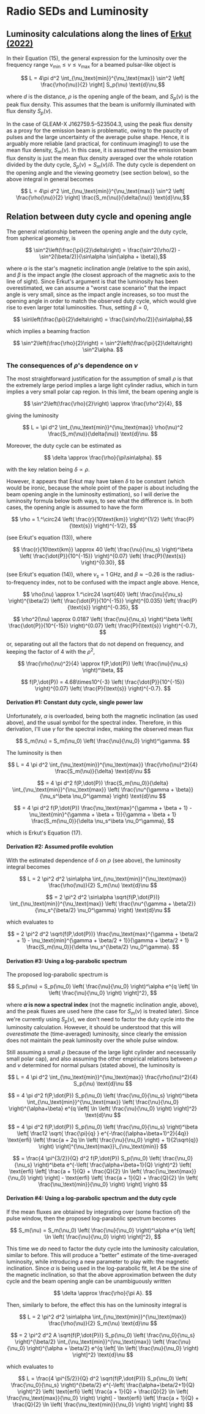 # Radio SEDs and Luminosity

## Luminosity calculations along the lines of [Erkut (2022)](https://ui.adsabs.harvard.edu/abs/2022MNRAS.514L..41E%2F/abstract)

In their Equation (15), the general expression for the luminosity over the frequency range $\nu_\text{min} \le \nu \le \nu_\text{max}$ for a beamed pulsar-like object is

$$ L = 4\pi d^2 \int_{\nu_\text{min}}^{\nu_\text{max}} \sin^2 \left[ \frac{\rho(\nu)}{2} \right] S_p(\nu) \text{d}\nu,$$

where $d$ is the distance, $\rho$ is the opening angle of the beam, and $S_p(\nu)$ is the peak flux density.
This assumes that the beam is uniformly illuminated with flux density $S_p(\nu)$.

In the case of GLEAM-X J162759.5–523504.3, using the peak flux density as a proxy for the emission beam is problematic, owing to the paucity of pulses and the large uncertainty of the average pulse shape.
Hence, it is arguably more reliable (and practical, for continuum imaging!) to use the mean flux density, $S_m(\nu)$.
In this case, it is assumed that the emission beam flux density is just the mean flux density averaged over the whole rotation divided by the duty cycle, $S_p(\nu) = S_m(\nu)/\delta$.
The duty cycle is dependent on the opening angle and the viewing geometry (see section below), so the above integral in general becomes

$$ L = 4\pi d^2 \int_{\nu_\text{min}}^{\nu_\text{max}} \sin^2 \left[ \frac{\rho(\nu)}{2} \right] \frac{S_m(\nu)}{\delta(\nu)} \text{d}\nu,$$

## Relation between duty cycle and opening angle

The general relationship between the opening angle and the duty cycle, from spherical geometry, is

$$ \sin^2\left(\frac{\pi}{2}\delta\right) = \frac{\sin^2(\rho/2) - \sin^2(\beta/2)}{\sin\alpha \sin(\alpha + \beta)},$$

where $\alpha$ is the star's magnetic inclination angle (relative to the spin axis), and $\beta$ is the impact angle (the closest approach of the magnetic axis to the line of sight).
Since Erkut's argument is that the luminosity has been overestimated, we can assume a "worst case scenario" that the impact angle is very small, since as the impact angle increases, so too must the opening angle in order to match the observed duty cycle, which would give rise to even larger total luminosities.
Thus, setting $\beta = 0$,

$$ \sin\left(\frac{\pi}{2}\delta\right) = \frac{\sin(\rho/2)}{\sin\alpha},$$

which implies a beaming fraction

$$ \sin^2\left(\frac{\rho}{2}\right) = \sin^2\left(\frac{\pi}{2}\delta\right) \sin^2\alpha. $$

### The consequences of $\rho$'s dependence on $\nu$

The most straightforward justification for the assumption of small $\rho$ is that the extremely large period implies a large light cylinder radius, which in turn implies a very small polar cap region.
In this limit, the beam opening angle is

$$ \sin^2\left(\frac{\rho}{2}\right) \approx \frac{\rho^2}{4}, $$

giving the luminosity

$$ L = \pi d^2 \int_{\nu_\text{min}}^{\nu_\text{max}} \rho(\nu)^2 \frac{S_m(\nu)}{\delta(\nu)} \text{d}\nu. $$

Moreover, the duty cycle can be estimated as

$$ \delta \approx \frac{\rho}{\pi\sin\alpha}. $$

with the key relation being $\delta \propto \rho$.

However, it appears that Erkut may have taken $\delta$ to be constant (which would be ironic, because the whole point of the paper is about including the beam opening angle in the luminosity estimation), so I will derive the luminosity formula below both ways, to see what the difference is.
In both cases, the opening angle is assumed to have the form

$$ \rho = 1.^\circ24 \left( \frac{r}{10\text{km}} \right)^{1/2} \left( \frac{P}{\text{s}} \right)^{-1/2}, $$

(see Erkut's equation (13)), where

$$ \frac{r}{10\text{km}} \approx 40 \left( \frac{\nu}{\nu_s} \right)^\beta \left( \frac{\dot{P}}{10^{-15}} \right)^{0.07} \left( \frac{P}{\text{s}} \right)^{0.30}, $$

(see Erkut's equation (14)), where $\nu_s = 1$ GHz, and $\beta \approx -0.26$ is the radius-to-frequency index, not to be confused with the impact angle above.
Hence,

$$ \rho(\nu) \approx 1.^\circ24 \sqrt{40} \left( \frac{\nu}{\nu_s} \right)^{\beta/2} \left( \frac{\dot{P}}{10^{-15}} \right)^{0.035} \left( \frac{P}{\text{s}} \right)^{-0.35}, $$

$$ \rho^2(\nu) \approx 0.0187 \left( \frac{\nu}{\nu_s} \right)^\beta \left( \frac{\dot{P}}{10^{-15}} \right)^{0.07} \left( \frac{P}{\text{s}} \right)^{-0.7}, $$

or, separating out all the factors that do not depend on frequency, and keeping the factor of 4 with the $\rho^2$,

$$ \frac{\rho(\nu)^2}{4} \approx f(P,\dot{P}) \left( \frac{\nu}{\nu_s} \right)^\beta, $$

$$ f(P,\dot{P}) = 4.68\times10^{-3} \left( \frac{\dot{P}}{10^{-15}} \right)^{0.07} \left( \frac{P}{\text{s}} \right)^{-0.7}. $$

#### Derivation #1: Constant duty cycle, single power law

Unfortunately, $\alpha$ is overloaded, being both the magnetic inclination (as used above), and the usual symbol for the spectral index.
Therefore, in this derivation, I'll use $\gamma$ for the spectral index, making the observed mean flux

$$ S_m(\nu) = S_m(\nu_0) \left( \frac{\nu}{\nu_0} \right)^\gamma. $$

The luminosity is then

$$ L = 4 \pi d^2 \int_{\nu_\text{min}}^{\nu_\text{max}} \frac{\rho(\nu)^2}{4} \frac{S_m(\nu)}{\delta} \text{d}\nu $$

$$ = 4 \pi d^2 f(P,\dot{P}) \frac{S_m(\nu_0)}{\delta} \int_{\nu_\text{min}}^{\nu_\text{max}} \left( \frac{\nu^{\gamma + \beta}}{\nu_s^\beta \nu_0^\gamma} \right) \text{d}\nu $$

$$ = 4 \pi d^2 f(P,\dot{P}) \frac{\nu_\text{max}^{\gamma + \beta + 1} - \nu_\text{min}^{\gamma + \beta + 1}}{\gamma + \beta + 1} \frac{S_m(\nu_0)}{\delta \nu_s^\beta \nu_0^\gamma}, $$

which is Erkut's Equation (17).

#### Derivation #2: Assumed profile evolution

With the estimated dependence of $\delta$ on $\rho$ (see above), the luminosity integral becomes

$$ L = 2 \pi^2 d^2 \sin\alpha \int_{\nu_\text{min}}^{\nu_\text{max}} \frac{\rho(\nu)}{2} S_m(\nu) \text{d}\nu $$

$$ = 2 \pi^2 d^2 \sin\alpha \sqrt{f(P,\dot{P})} \int_{\nu_\text{min}}^{\nu_\text{max}} \left( \frac{\nu^{\gamma + \beta/2}}{\nu_s^{\beta/2} \nu_0^\gamma} \right) \text{d}\nu $$

which evaluates to

$$ = 2 \pi^2 d^2 \sqrt{f(P,\dot{P})} \frac{\nu_\text{max}^{\gamma + \beta/2 + 1} - \nu_\text{min}^{\gamma + \beta/2 + 1}}{\gamma + \beta/2 + 1} \frac{S_m(\nu_0)}{\delta \nu_s^{\beta/2} \nu_0^\gamma}. $$

#### Derivation #3: Using a log-parabolic spectrum

The proposed log-parabolic spectrum is

$$ S_p(\nu) = S_p(\nu_0) \left( \frac{\nu}{\nu_0} \right)^\alpha e^{q \left[ \ln \left( \frac{\nu}{\nu_0} \right) \right]^2}, $$

where **$\alpha$ is now a spectral index** (not the magnetic inclination angle, above), and the peak fluxes are used here (the case for $S_m(\nu)$ is treated later).
Since we're currently using $S_p(\nu)$, we don't need to factor the duty cycle into the luminosity calculation.
However, it should be understood that this will *overestimate* the (time-averaged) luminosity, since clearly the emission does not maintain the peak luminosity over the whole pulse window.

Still assuming a small $\rho$ (because of the large light cylinder and necessarily small polar cap), and also assuming the other empirical relations between $\rho$ and $\nu$ determined for normal pulsars (stated above), the luminosity is

$$ L = 4 \pi d^2 \int_{\nu_\text{min}}^{\nu_\text{max}} \frac{\rho(\nu)^2}{4} S_p(\nu) \text{d}\nu $$

$$ = 4 \pi d^2 f(P,\dot{P}) S_p(\nu_0) \left( \frac{\nu_0}{\nu_s} \right)^\beta \int_{\nu_\text{min}}^{\nu_\text{max}} \left( \frac{\nu}{\nu_0} \right)^{\alpha+\beta} e^{q \left[ \ln \left( \frac{\nu}{\nu_0} \right) \right]^2} \text{d}\nu $$

$$ = 4 \pi d^2 f(P,\dot{P}) S_p(\nu_0) \left( \frac{\nu_0}{\nu_s} \right)^\beta \left[ \frac12 \sqrt{ \frac{\pi}{q} } e^{-\frac{(\alpha+\beta+1)^2}{4q}} \text{erfi} \left( \frac{a + 2q \ln \left( \frac{\nu}{\nu_0} \right) + 1}{2\sqrt{q}} \right) \right]^{\nu_\text{max}}\_{\nu_\text{min}} $$

$$ = \frac{4 \pi^{3/2}}{Q} d^2 f(P,\dot{P}) S_p(\nu_0) \left( \frac{\nu_0}{\nu_s} \right)^\beta e^{-\left( \frac{\alpha+\beta+1}{Q} \right)^2} \left( \text{erfi} \left[ \frac{a + 1}{Q} + \frac{Q}{2} \ln \left( \frac{\nu_\text{max}}{\nu_0} \right) \right] - \text{erfi} \left[ \frac{a + 1}{Q} + \frac{Q}{2} \ln \left( \frac{\nu_\text{min}}{\nu_0} \right) \right] \right) $$

#### Derivation #4: Using a log-parabolic spectrum and the duty cycle

If the mean fluxes are obtained by integrating over (some fraction of) the pulse window, then the proposed log-parabolic spectrum becomes

$$ S_m(\nu) = S_m(\nu_0) \left( \frac{\nu}{\nu_0} \right)^\alpha e^{q \left[ \ln \left( \frac{\nu}{\nu_0} \right) \right]^2}, $$

This time we *do* need to factor the duty cycle into the luminosity calculation, similar to before.
This will produce a "better" estimate of the time-averaged luminosity, while introducing a new parameter to play with: the magnetic inclination.
Since $\alpha$ is being used in the log-parabolic fit, let $A$ be the sine of the magnetic inclination, so that the above approximation between the duty cycle and the beam opening angle can be unambiguously written

$$ \delta \approx \frac{\rho}{\pi A}. $$

Then, similarly to before, the effect this has on the luminosity integral is

$$ L = 2 \pi^2 d^2 \sin\alpha \int_{\nu_\text{min}}^{\nu_\text{max}} \frac{\rho(\nu)}{2} S_m(\nu) \text{d}\nu $$

$$ = 2 \pi^2 d^2 A \sqrt{f(P,\dot{P})} S_p(\nu_0) \left( \frac{\nu_0}{\nu_s} \right)^{\beta/2} \int_{\nu_\text{min}}^{\nu_\text{max}} \left( \frac{\nu}{\nu_0} \right)^{\alpha + \beta/2} e^{q \left[ \ln \left( \frac{\nu}{\nu_0} \right) \right]^2} \text{d}\nu $$

which evaluates to

$$ L = \frac{4 \pi^{5/2}}{Q} d^2 \sqrt{f(P,\dot{P})} S_p(\nu_0) \left( \frac{\nu_0}{\nu_s} \right)^{\beta/2} e^{-\left( \frac{\alpha+\beta/2+1}{Q} \right)^2} \left( \text{erfi} \left[ \frac{a + 1}{Q} + \frac{Q}{2} \ln \left( \frac{\nu_\text{max}}{\nu_0} \right) \right] - \text{erfi} \left[ \frac{a + 1}{Q} + \frac{Q}{2} \ln \left( \frac{\nu_\text{min}}{\nu_0} \right) \right] \right) $$

